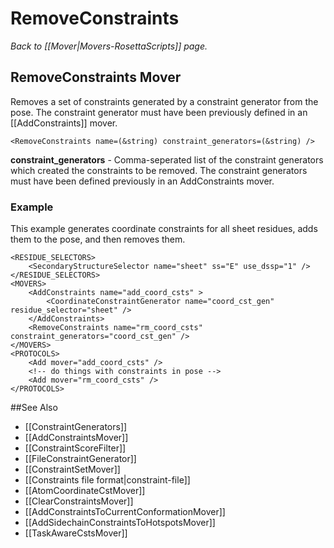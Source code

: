 # RemoveConstraints
*Back to [[Mover|Movers-RosettaScripts]] page.*
## RemoveConstraints Mover

Removes a set of constraints generated by a constraint generator from the pose.  The constraint generator must have been previously defined in an [[AddConstraints]] mover.


```
<RemoveConstraints name=(&string) constraint_generators=(&string) />
```

**constraint\_generators** - Comma-seperated list of the constraint generators which created the constraints to be removed. The constraint generators must have been defined previously in an AddConstraints mover.

### Example
This example generates coordinate constraints for all sheet residues, adds them to the pose, and then removes them.

```
<RESIDUE_SELECTORS>
    <SecondaryStructureSelector name="sheet" ss="E" use_dssp="1" />
</RESIDUE_SELECTORS>
<MOVERS>
    <AddConstraints name="add_coord_csts" >
        <CoordinateConstraintGenerator name="coord_cst_gen" residue_selector="sheet" />
    </AddConstraints>
    <RemoveConstraints name="rm_coord_csts" constraint_generators="coord_cst_gen" />
</MOVERS>
<PROTOCOLS>
    <Add mover="add_coord_csts" />
    <!-- do things with constraints in pose -->
    <Add mover="rm_coord_csts" />
</PROTOCOLS>

```

##See Also

* [[ConstraintGenerators]]
* [[AddConstraintsMover]]
* [[ConstraintScoreFilter]]
* [[FileConstraintGenerator]]
* [[ConstraintSetMover]]
* [[Constraints file format|constraint-file]]
* [[AtomCoordinateCstMover]]
* [[ClearConstraintsMover]]
* [[AddConstraintsToCurrentConformationMover]]
* [[AddSidechainConstraintsToHotspotsMover]]
* [[TaskAwareCstsMover]]

